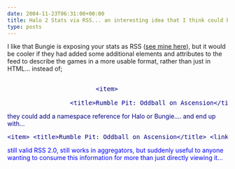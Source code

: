 ```yaml
---
date: 2004-11-23T06:31:00+00:00
title: Halo 2 Stats via RSS... an interesting idea that I think could be improved
type: posts
---
```

I like that Bungie is exposing your stats as RSS ([see mine here](http://www.duncanmackenzie.net/halo2.aspx)), but it would be cooler if they had added some additional elements and attributes to the feed to describe the games in a more usable format, rather than just in HTML... instead of;

<pre><font color="#ffa500">
						<font color="#000080">&lt;item&gt;

				 <font color="#000080">&lt;title&gt;Rumble Pit: Oddball on Ascension<font color="#000080">&lt;/title&gt; <font color="#000080">&lt;link&gt;http://www.bungie.net/stats/gamestats.aspx?gameid=8132172&player=Festive Turkey<font color="#000080">&lt;/link&gt; <font color="#000080">&lt;pubDate&gt;Fri, 19 Nov 2004 07:45:07 GMT<font color="#000080">&lt;/pubDate&gt; <font color="#000080">&lt;guid&gt;http://www.bungie.net/stats/gamestats.aspx?gameid=8132172&player=Festive Turkey<font color="#000080">&lt;/guid&gt; <font color="#000080">&lt;description&gt; Game played at Fri, 19 Nov 2004 07:45:07 GMT&lt;br/&gt;&lt;br/&gt;Playlist: Rumble Pit&lt;br/&gt;Oddball on Ascension&lt;br/&gt;&lt;br/&gt;  &lt;b&gt;Gamertag (Team): Score, Kills, Deaths, Assists&lt;/b&gt;  &lt;br/&gt;l obvious l (1): 59, 14, 9, 5&lt;br/&gt;ScottyAK (0): 52, 16, 10, 6&lt;br/&gt; BK Assassin (2): 29, 6, 9, 1&lt;br/&gt;MAXODeeZ (3): 18, 7, 12, 4&lt;br/&gt; BattlingWheel (4): 15, 10, 13, 5&lt;br/&gt;Festive Turkey (5): 6, 5, 11, 5&lt;br/&gt; snackasaurus (6): 0, 6, 7, 6&lt;br/&gt;LionWrath716 (7): 0, 1, 0, 0&lt;br/&gt;  <font color="#000080">&lt;/description&gt;<font color="#000080">&lt;/item&gt;</pre>

they could add a namespace reference for Halo or Bungie.... and end up with...

<pre><font color="#000080">&lt;item&gt; <font color="#000080">&lt;title&gt;Rumble Pit: Oddball on Ascension<font color="#000080">&lt;/title&gt; <font color="#000080">&lt;link&gt;http://www.bungie.net/stats/gamestats.aspx?gameid=8132172&player=Festive Turkey<font color="#000080">&lt;/link&gt; <font color="#000080">&lt;pubDate&gt;Fri, 19 Nov 2004 07:45:07 GMT<font color="#000080">&lt;/pubDate&gt; <font color="#000080">&lt;guid&gt;http://www.bungie.net/stats/gamestats.aspx?gameid=8132172&player=Festive Turkey<font color="#000080">&lt;/guid&gt; <font color="#000080">&lt;description&gt; Game played at Fri, 19 Nov 2004 07:45:07 GMT&lt;br/&gt;&lt;br/&gt;Playlist: Rumble Pit&lt;br/&gt;Oddball on Ascension&lt;br/&gt;&lt;br/&gt;  &lt;b&gt;Gamertag (Team): Score, Kills, Deaths, Assists&lt;/b&gt;  &lt;br/&gt;l obvious l (1): 59, 14, 9, 5&lt;br/&gt;ScottyAK (0): 52, 16, 10, 6&lt;br/&gt; BK Assassin (2): 29, 6, 9, 1&lt;br/&gt;MAXODeeZ (3): 18, 7, 12, 4&lt;br/&gt; BattlingWheel (4): 15, 10, 13, 5&lt;br/&gt;Festive Turkey (5): 6, 5, 11, 5&lt;br/&gt; snackasaurus (6): 0, 6, 7, 6&lt;br/&gt;LionWrath716 (7): 0, 1, 0, 0&lt;br/&gt;  <font color="#000080">&lt;/description&gt; <font color="#0000ff">&lt;bungie:game&gt;    <font color="#0000ff">&lt;bungie:datePlayed&gt;Fri, 19 Nov 2004 07:45:07 GMT<font color="#0000ff">&lt;/bungie:datePlayed&gt;    <font color="#0000ff">&lt;bungie:playlist&gt;Playlist: Rumble Pit<font color="#0000ff">&lt;/bungieplaylist&gt;    <font color="#0000ff">&lt;bungie:variant&gt;Oddball<font color="#0000ff">&lt;/bungie:variant&gt;    <font color="#0000ff">&lt;bungie:map&gt;Ascension<font color="#0000ff">&lt;/bungie:map&gt;    <font color="#0000ff">&lt;bungie:players&gt;       <font color="#0000ff">&lt;bungie:player&gt;          <font color="#0000ff">&lt;bungie:gamertag&gt;Festive Turkey<font color="#0000ff">&lt;/bungie:gamertag&gt;          <font color="#0000ff">&lt;bungie:score&gt;6<font color="#0000ff">&lt;/bungie:score&gt;          <font color="#0000ff">&lt;bungie:kills&gt;5<font color="#0000ff">&lt;/bungie:kills&gt;          &lt;<font color="#0000ff">bungie:deaths&gt;11<font color="#0000ff">&lt;/bungie:deaths&gt;          <font color="#0000ff">&lt;bungie:assists&gt;5<font color="#0000ff">&lt;/bungie:assists&gt;       <font color="#0000ff">&lt;/bungie:player&gt;    <font color="#0000ff">&lt;/bungie:players&gt; <font color="#0000ff">&lt;/bungie:game&gt;<font color="#0000ff">&lt;/item&gt;</pre>

still valid RSS 2.0, still works in aggregators, but suddenly useful to anyone wanting to consume this information for more than just directly viewing it...
